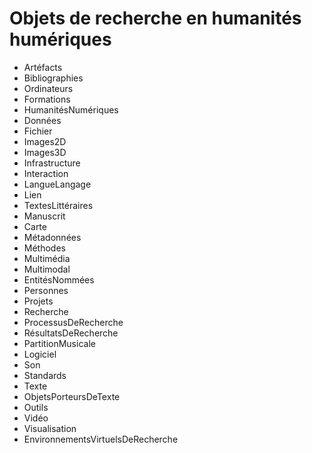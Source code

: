 Objets de recherche en humanités humériques
============================================

<!-- Les critères pour employer le singulier ou le pluriel ne sont pas clairs : nous avons généralement respecté les choix de la version anglaise, mais les il serait bon de systématiser. -->

* Artéfacts
* Bibliographies
* Ordinateurs
* Formations
* HumanitésNumériques
* Données
* Fichier
* Images2D <!-- ou Images, en général -->
* Images3D <!-- ou Images(3D) comme en anglais -->
* Infrastructure
* Interaction
* LangueLangage <!-- ambiguïté à résoudre ? -->
* Lien
* TextesLittéraires
* Manuscrit
* Carte
* Métadonnées
* Méthodes
* Multimédia
* Multimodal
* EntitésNommées
* Personnes
* Projets
* Recherche
* ProcessusDeRecherche
* RésultatsDeRecherche
* PartitionMusicale
* Logiciel
* Son
* Standards
* Texte
* ObjetsPorteursDeTexte
* Outils
* Vidéo
* Visualisation
* EnvironnementsVirtuelsDeRecherche <!-- trop long ? pas d'abréviation courante en français : garder l'anglais VRE et expliciter ailleurs ? -->
